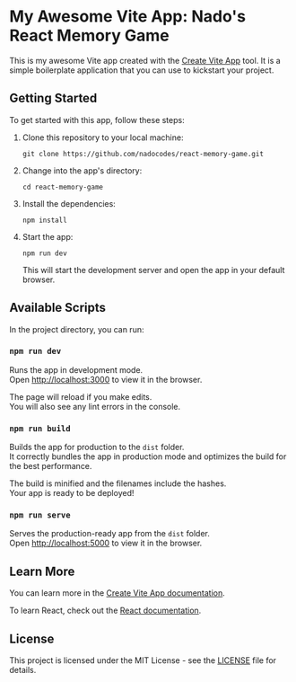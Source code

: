 My Awesome Vite App: Nado's React Memory Game
=============================================

This is my awesome Vite app created with the [Create Vite App](https://github.com/vitejs/create-vite-app) tool. It is a simple boilerplate application that you can use to kickstart your project.

Getting Started
---------------

To get started with this app, follow these steps:

1.  Clone this repository to your local machine:
    ```<bash>
    git clone https://github.com/nadocodes/react-memory-game.git
    ```

2.  Change into the app's directory:
    ```<bash>
    cd react-memory-game
    ```

3.  Install the dependencies:
    ```<bash>
    npm install
    ```

4.  Start the app:
    ```<bash>
    npm run dev
    ```

    This will start the development server and open the app in your default browser.

Available Scripts
-----------------

In the project directory, you can run:

### `npm run dev`

Runs the app in development mode.<br> Open [http://localhost:3000](http://localhost:3000/) to view it in the browser.

The page will reload if you make edits.<br> You will also see any lint errors in the console.

### `npm run build`

Builds the app for production to the `dist` folder.<br> It correctly bundles the app in production mode and optimizes the build for the best performance.

The build is minified and the filenames include the hashes.<br> Your app is ready to be deployed!

### `npm run serve`

Serves the production-ready app from the `dist` folder.<br> Open [http://localhost:5000](http://localhost:5000/) to view it in the browser.

Learn More
----------

You can learn more in the [Create Vite App documentation](https://github.com/vitejs/create-vite-app).

To learn React, check out the [React documentation](https://reactjs.org/).

License
-------

This project is licensed under the MIT License - see the [LICENSE](https://chat.openai.com/LICENSE) file for details.